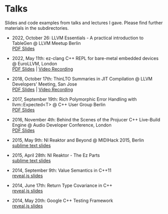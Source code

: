 # Talks

Slides and code examples from talks and lectures I gave. Please find further materials in the subdirectories.

* 2022, October 26: LLVM Essentials - A practical introduction to TableGen @ LLVM Meetup Berlin<br>[PDF Slides](https://github.com/weliveindetail/talks/raw/master/berlin-meetup/2022-tablegen/slides.pdf)

* 2022, May 11th: ez-clang C++ REPL for bare-metal embedded devices @ EuroLLVM, London<br>[PDF Slides](https://github.com/weliveindetail/talks/raw/master/EuroLLVM22-ez-clang.pdf) | [Video Recording](https://www.youtube.com/watch?v=_qYqEYh1nHE)

* 2018, October 17th: ThinLTO Summaries in JIT Compilation @ LLVM Developers' Meeting, San Jose<br>[PDF Slides](https://github.com/weliveindetail/talks/raw/master/ThinLtoSummariesInJitCompilation.pdf) | [Video Recording](https://www.youtube.com/watch?v=ZCnHxRhQmvs)

* 2017, September 19th: Rich Polymorphic Error Handling with llvm::Expected&lt;T&gt; @ C++ User Group Berlin<br>[PDF Slides](https://github.com/weliveindetail/talks/raw/master/Expectify.pdf)<br>

* 2016, November 4th: Behind the Scenes of the Projucer C++ Live-Build Engine @ Audio Developer Conference, London<br>[PDF Slides](https://github.com/weliveindetail/talks/raw/master/adc16/stefan-graenitz-projucer-cpp-live-builds.pdf)

* 2015, May 9th: NI Reaktor and Beyond @ MIDIHack 2015, Berlin<br>[sublime text slides](https://rawgit.com/weliveindetail/talks/master/midihack/slides.txt)

* 2015, April 28th: NI Reaktor - The Ez Parts<br>[sublime text slides](https://rawgit.com/weliveindetail/talks/master/nireaktor/slides.txt)

* 2014, September 9th: Value Semantics in C++11<br>[reveal.js slides](https://rawgit.com/weliveindetail/talks/master/valuesemantics/pres/index_with_notes.html)

* 2014, June 17th: Return Type Covariance in C++<br>[reveal.js slides](https://rawgit.com/weliveindetail/talks/master/covariance/pres/index.html)

* 2014, May 20th: Google C++ Testing Framework<br>[reveal.js slides](https://rawgit.com/weliveindetail/talks/master/gtest/pres/index.html)
